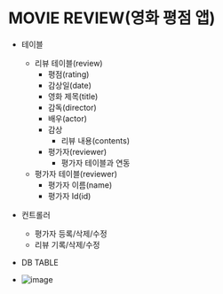 
# MOVIE REVIEW(영화 평점 앱)

- 테이블
    - 리뷰 테이블(review)
        - 평점(rating)
        - 감상일(date)
        - 영화 제목(title)
        - 감독(director)
        - 배우(actor)
        - 감상
            - 리뷰 내용(contents)
        - 평가자(reviewer)
            - 평가자 테이블과 연동
    - 평가자 테이블(reviewer)
        - 평가자 이름(name)
        - 평가자 Id(id)
- 컨트롤러
    - 평가자 등록/삭제/수정
    - 리뷰 기록/삭제/수정
    
- DB TABLE
- ![image](https://user-images.githubusercontent.com/73684562/167462906-dbc6e51f-242d-4b2c-806c-213f50190302.png)
